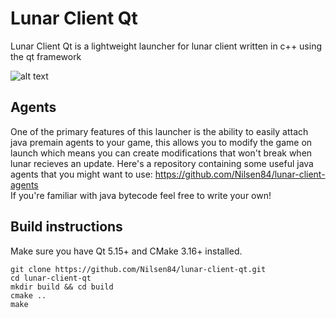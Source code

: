 # Lunar Client Qt
Lunar Client Qt is a lightweight launcher for lunar client written in c++ using the qt framework  
  
![alt text](https://i.imgur.com/7j3YGQ5.png)

## Agents
One of the primary features of this launcher is the ability to easily attach java premain agents to your game, 
this allows you to modify the game on launch which means you can create modifications that won't break when lunar recieves an update. 
Here's a repository containing some useful java agents that you might want to use: https://github.com/Nilsen84/lunar-client-agents  
If you're familiar with java bytecode feel free to write your own!

## Build instructions
Make sure you have Qt 5.15+ and CMake 3.16+ installed. 
```
git clone https://github.com/Nilsen84/lunar-client-qt.git
cd lunar-client-qt
mkdir build && cd build
cmake ..
make
```

